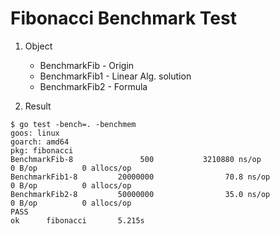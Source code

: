 # Fibonacci Benchmark Test

1. Object
    - BenchmarkFib - Origin 
    - BenchmarkFib1 - Linear Alg. solution
    - BenchmarkFib2 - Formula

2. Result
```
$ go test -bench=. -benchmem
goos: linux
goarch: amd64
pkg: fibonacci
BenchmarkFib-8               500           3210880 ns/op               0 B/op          0 allocs/op
BenchmarkFib1-8         20000000                70.8 ns/op             0 B/op          0 allocs/op
BenchmarkFib2-8         50000000                35.0 ns/op             0 B/op          0 allocs/op
PASS
ok      fibonacci       5.215s
```